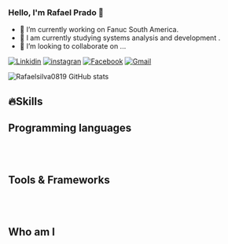 ### Hello, I'm Rafael Prado 👋

- 🔭 I’m currently working on Fanuc South America.
- 🌱 I am currently studying systems analysis and development .
- 👯 I’m looking to collaborate on ...

[![Linkidin](https://img.shields.io/badge/LinkedIn-0077B5?style=for-the-badge&logo=linkedin&logoColor=white)](httpl)
[![instagran](https://img.shields.io/badge/Instagram-E4405F?style=for-the-badge&logo=instagram&logoColor=white)](httpl)
[![Facebook](https://img.shields.io/badge/Facebook-1877F2?style=for-the-badge&logo=facebook&logoColor=white)](httpl)
[![Gmail](https://img.shields.io/badge/Gmail-D14836?style=for-the-badge&logo=gmail&logoColor=white)](httpl)

![Rafaelsilva0819 GitHub stats](https://github-readme-stats.vercel.app/api?username=Rafaelsilva0819&show_icons=true&theme=onedracula)

## 🔥Skills

## Programming languages
<div style="display: inline_block"><br/>
  <img align="center" alt="" src="https://img.shields.io/badge/HTML-239120?style=for-the-badge&logo=html5&logoColor=white" />
  
  <img align="center" alt="" src="https://img.shields.io/badge/MySQL-00000F?style=for-the-badge&logo=mysql&logoColor=white" />
  
</div>

## Tools & Frameworks
<div style="display: inline_block"><br/> 
  <img align="center" alt="" src="https://img.shields.io/badge/Windows-0078D6?style=for-the-badge&logo=windows&logoColor=white" />
  
  <img align="center" alt="" src="https://img.shields.io/badge/Microsoft_Excel-217346?style=for-the-badge&logo=microsoft-excel&logoColor=white" />
  
  <img align="center" alt="" src="https://img.shields.io/badge/Microsoft_Word-2B579A?style=for-the-badge&logo=microsoft-word&logoColor=white" />
</div>

## Who am I
